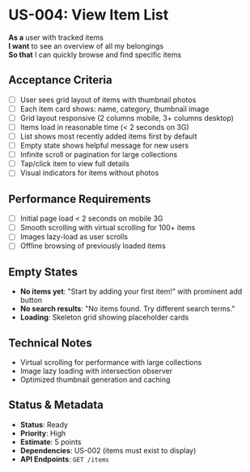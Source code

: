 # US-004: View Item List

**As a** user with tracked items  
**I want** to see an overview of all my belongings  
**So that** I can quickly browse and find specific items

## Acceptance Criteria

- [ ] User sees grid layout of items with thumbnail photos
- [ ] Each item card shows: name, category, thumbnail image
- [ ] Grid layout responsive (2 columns mobile, 3+ columns desktop)
- [ ] Items load in reasonable time (< 2 seconds on 3G)
- [ ] List shows most recently added items first by default
- [ ] Empty state shows helpful message for new users
- [ ] Infinite scroll or pagination for large collections
- [ ] Tap/click item to view full details
- [ ] Visual indicators for items without photos

## Performance Requirements

- [ ] Initial page load < 2 seconds on mobile 3G
- [ ] Smooth scrolling with virtual scrolling for 100+ items
- [ ] Images lazy-load as user scrolls
- [ ] Offline browsing of previously loaded items

## Empty States

- **No items yet**: "Start by adding your first item!" with prominent add button
- **No search results**: "No items found. Try different search terms."
- **Loading**: Skeleton grid showing placeholder cards

## Technical Notes

- Virtual scrolling for performance with large collections
- Image lazy loading with intersection observer
- Optimized thumbnail generation and caching

## Status & Metadata

- **Status**: Ready
- **Priority**: High
- **Estimate**: 5 points
- **Dependencies**: US-002 (items must exist to display)
- **API Endpoints**: `GET /items`
